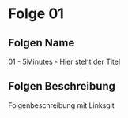# Folge 01
## Folgen Name
01 - 5Minutes - Hier steht der Titel
## Folgen Beschreibung
Folgenbeschreibung mit Linksgit
